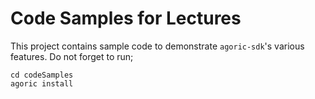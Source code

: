 # Code Samples for Lectures

This project contains sample code to demonstrate `agoric-sdk`'s various features. Do not forget to run;

```shell
cd codeSamples
agoric install
```